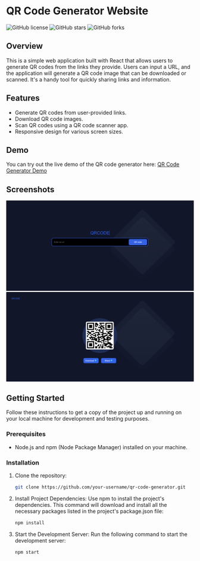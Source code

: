 # QR Code Generator Website

![GitHub license](https://img.shields.io/github/license/your-username/qr-code-generator)
![GitHub stars](https://img.shields.io/github/stars/your-username/qr-code-generator)
![GitHub forks](https://img.shields.io/github/forks/your-username/qr-code-generator)

## Overview

This is a simple web application built with React that allows users to generate QR codes from the links they provide. Users can input a URL, and the application will generate a QR code image that can be downloaded or scanned. It's a handy tool for quickly sharing links and information.

## Features

- Generate QR codes from user-provided links.
- Download QR code images.
- Scan QR codes using a QR code scanner app.
- Responsive design for various screen sizes.

## Demo

You can try out the live demo of the QR code generator here: [QR Code Generator Demo](https://your-username.github.io/qr-code-generator)

## Screenshots

![Screenshot 1](/screenshots/screenshot1.png)
![Screenshot 2](/screenshots/screenshot2.png)

## Getting Started

Follow these instructions to get a copy of the project up and running on your local machine for development and testing purposes.

### Prerequisites

- Node.js and npm (Node Package Manager) installed on your machine.

### Installation

1. Clone the repository:

   ```bash
   git clone https://github.com/your-username/qr-code-generator.git

2. Install Project Dependencies:
   Use npm to install the project's dependencies. This command will download and install all the necessary packages listed in the project's package.json file:
   ```bash
   npm install
3. Start the Development Server:
   Run the following command to start the development server:
   ```bash
   npm start

